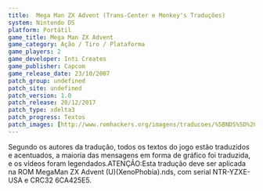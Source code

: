 ```yaml
---
title:  Mega Man ZX Advent (Trans-Center e Monkey's Traduções)
system: Nintendo DS
platform: Portátil
game_title: Mega Man ZX Advent
game_category: Ação / Tiro / Plataforma
game_players: 2
game_developer: Inti Creates
game_publisher: Capcom
game_release_date: 23/10/2007
patch_group: undefined
patch_site: undefined
patch_version: 1.0
patch_release: 20/12/2017
patch_type: xdelta3
patch_progress: Textos
patch_images: [http://www.romhackers.org/imagens/traducoes/%5BNDS%5D%20Mega%20Man%20ZX%20Advent%20-%20Trans-Center%20e%20Monkey's%20Tradu%C3%A7%C3%B5es%20-%201.jpg,http://www.romhackers.org/imagens/traducoes/%5BNDS%5D%20Mega%20Man%20ZX%20Advent%20-%20Trans-Center%20e%20Monkey's%20Tradu%C3%A7%C3%B5es%20-%202.jpg,http://www.romhackers.org/imagens/traducoes/%5BNDS%5D%20Mega%20Man%20ZX%20Advent%20-%20Trans-Center%20e%20Monkey's%20Tradu%C3%A7%C3%B5es%20-%203.jpg]
---
```

Segundo os autores da tradução, todos os textos do jogo estão traduzidos e acentuados, a maioria das mensagens em forma de gráfico foi traduzida, e os vídeos foram legendados.ATENÇÃO:Esta tradução deve ser aplicada na ROM MegaMan ZX Advent (U)(XenoPhobia).nds, com serial NTR-YZXE-USA e CRC32 6CA425E5.